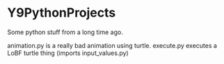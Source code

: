 # Y9PythonProjects
Some python stuff from a long time ago.

animation.py is a really bad animation using turtle.
execute.py executes a LoBF turtle thing (imports input_values.py)
